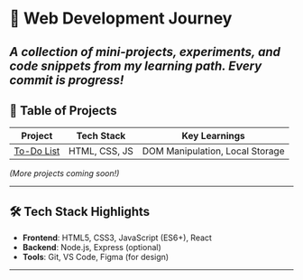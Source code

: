 # 🌱 Web Development Journey

*A collection of mini-projects, experiments, and code snippets from my learning path. Every commit is progress!*
---

## 🧭 Table of Projects

| Project | Tech Stack  | Key Learnings |
|---------|------------ |---------------|
| [To-Do List](https://github.com/Puneet-3/Web-Development-Journey/tree/main/To-Do%20List) | HTML, CSS, JS | DOM Manipulation, Local Storage |


*(More projects coming soon!)*

---

## 🛠️ Tech Stack Highlights
- **Frontend**: HTML5, CSS3, JavaScript (ES6+), React
- **Backend**: Node.js, Express (optional)
- **Tools**: Git, VS Code, Figma (for design)

---

